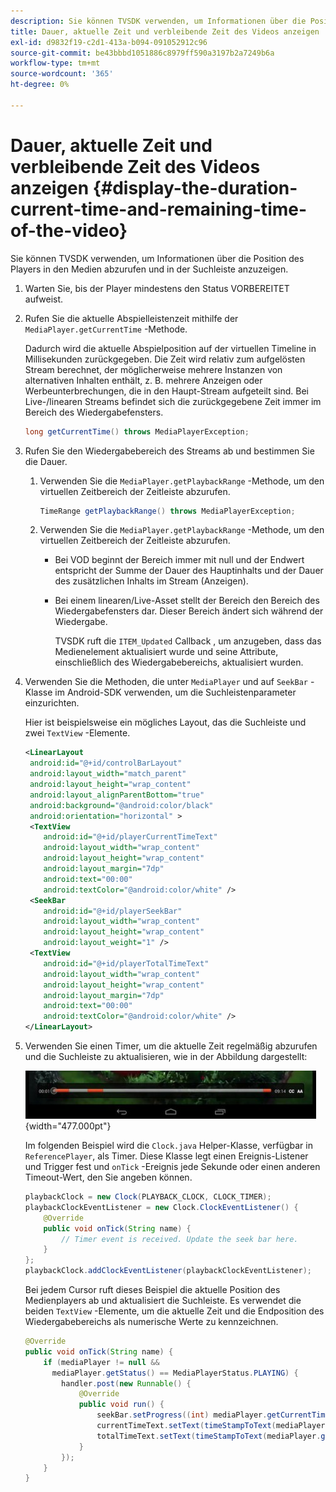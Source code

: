 ```yaml
---
description: Sie können TVSDK verwenden, um Informationen über die Position des Players in den Medien abzurufen und in der Suchleiste anzuzeigen.
title: Dauer, aktuelle Zeit und verbleibende Zeit des Videos anzeigen
exl-id: d9832f19-c2d1-413a-b094-091052912c96
source-git-commit: be43bbbd1051886c8979ff590a3197b2a7249b6a
workflow-type: tm+mt
source-wordcount: '365'
ht-degree: 0%

---
```


# Dauer, aktuelle Zeit und verbleibende Zeit des Videos anzeigen {#display-the-duration-current-time-and-remaining-time-of-the-video}

Sie können TVSDK verwenden, um Informationen über die Position des Players in den Medien abzurufen und in der Suchleiste anzuzeigen.

1. Warten Sie, bis der Player mindestens den Status VORBEREITET aufweist.
1. Rufen Sie die aktuelle Abspielleistenzeit mithilfe der `MediaPlayer.getCurrentTime` -Methode.

   Dadurch wird die aktuelle Abspielposition auf der virtuellen Timeline in Millisekunden zurückgegeben. Die Zeit wird relativ zum aufgelösten Stream berechnet, der möglicherweise mehrere Instanzen von alternativen Inhalten enthält, z. B. mehrere Anzeigen oder Werbeunterbrechungen, die in den Haupt-Stream aufgeteilt sind. Bei Live-/linearen Streams befindet sich die zurückgegebene Zeit immer im Bereich des Wiedergabefensters.

   ```java
   long getCurrentTime() throws MediaPlayerException;
   ```

1. Rufen Sie den Wiedergabebereich des Streams ab und bestimmen Sie die Dauer.
   1. Verwenden Sie die `MediaPlayer.getPlaybackRange` -Methode, um den virtuellen Zeitbereich der Zeitleiste abzurufen.

      ```java
      TimeRange getPlaybackRange() throws MediaPlayerException;
      ```

   1. Verwenden Sie die `MediaPlayer.getPlaybackRange` -Methode, um den virtuellen Zeitbereich der Zeitleiste abzurufen.

      * Bei VOD beginnt der Bereich immer mit null und der Endwert entspricht der Summe der Dauer des Hauptinhalts und der Dauer des zusätzlichen Inhalts im Stream (Anzeigen).
      * Bei einem linearen/Live-Asset stellt der Bereich den Bereich des Wiedergabefensters dar. Dieser Bereich ändert sich während der Wiedergabe.

         TVSDK ruft die `ITEM_Updated` Callback , um anzugeben, dass das Medienelement aktualisiert wurde und seine Attribute, einschließlich des Wiedergabebereichs, aktualisiert wurden.

1. Verwenden Sie die Methoden, die unter `MediaPlayer` und auf `SeekBar` -Klasse im Android-SDK verwenden, um die Suchleistenparameter einzurichten.

   Hier ist beispielsweise ein mögliches Layout, das die Suchleiste und zwei `TextView` -Elemente.

   ```xml
   <LinearLayout 
    android:id="@+id/controlBarLayout" 
    android:layout_width="match_parent" 
    android:layout_height="wrap_content" 
    android:layout_alignParentBottom="true" 
    android:background="@android:color/black" 
    android:orientation="horizontal" > 
    <TextView 
       android:id="@+id/playerCurrentTimeText" 
       android:layout_width="wrap_content" 
       android:layout_height="wrap_content" 
       android:layout_margin="7dp" 
       android:text="00:00" 
       android:textColor="@android:color/white" /> 
    <SeekBar 
       android:id="@+id/playerSeekBar" 
       android:layout_width="wrap_content" 
       android:layout_height="wrap_content" 
       android:layout_weight="1" /> 
    <TextView 
       android:id="@+id/playerTotalTimeText" 
       android:layout_width="wrap_content" 
       android:layout_height="wrap_content" 
       android:layout_margin="7dp" 
       android:text="00:00" 
       android:textColor="@android:color/white" /> 
   </LinearLayout>
   ```

1. Verwenden Sie einen Timer, um die aktuelle Zeit regelmäßig abzurufen und die Suchleiste zu aktualisieren, wie in der Abbildung dargestellt:

   <!--<a id="fig_689CEDDD02094C0C8E91C5195F8EAD3F"></a>-->

   ![](assets/seek-bar.jpg){width="477.000pt"}

   Im folgenden Beispiel wird die `Clock.java` Helper-Klasse, verfügbar in `ReferencePlayer`, als Timer. Diese Klasse legt einen Ereignis-Listener und Trigger fest und `onTick` -Ereignis jede Sekunde oder einen anderen Timeout-Wert, den Sie angeben können.

   ```java
   playbackClock = new Clock(PLAYBACK_CLOCK, CLOCK_TIMER); 
   playbackClockEventListener = new Clock.ClockEventListener() { 
       @Override 
       public void onTick(String name) { 
           // Timer event is received. Update the seek bar here. 
       } 
   }; 
   playbackClock.addClockEventListener(playbackClockEventListener);
   ```

   Bei jedem Cursor ruft dieses Beispiel die aktuelle Position des Medienplayers ab und aktualisiert die Suchleiste. Es verwendet die beiden `TextView` -Elemente, um die aktuelle Zeit und die Endposition des Wiedergabebereichs als numerische Werte zu kennzeichnen.

   ```java
   @Override 
   public void onTick(String name) { 
       if (mediaPlayer != null &&  
         mediaPlayer.getStatus() == MediaPlayerStatus.PLAYING) { 
           handler.post(new Runnable() { 
               @Override 
               public void run() { 
                   seekBar.setProgress((int) mediaPlayer.getCurrentTime()); 
                   currentTimeText.setText(timeStampToText(mediaPlayer.getCurrentTime())); 
                   totalTimeText.setText(timeStampToText(mediaPlayer.getPlaybackRange().getEnd())); 
               } 
           }); 
       } 
   } 
   ```
